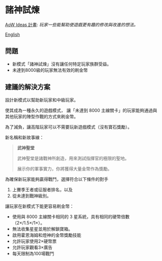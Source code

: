 # 諸神試煉

[AoW Ideas 計畫](https://github.com/nefarious-kitsune/aow.ideas):
*玩家一些能幫助使遊戲更有趣的修改與改進的想法。*

[English](tests-of-gods)

## 問題

* 新模式「諸神試煉」沒有讓任何特定玩家族群受益。
* 未達到8000級的玩家無法有效的刷金幣

## 建議的解決方案

設計新模式以幫助新玩家和中級玩家。

使其成為一種永久的遊戲模式，
讓「未達到 8000 主線關卡」的玩家能夠通過與其他玩家的陣型作戰的方式來刷金幣。

為了減負，讓高階玩家可以不需要玩新遊戲模式（沒有寶石獎勵）。

新名稱和新故事線：
> **武神聖堂**
>
> 武神聖堂是諸戰神所創造，用來測試指揮官的極限的聖地。
>
> 展示你的軍事實力，你將獲得大量金幣作為獎勵。

為確保新玩家能夠贏得戰鬥，選擇符合以下條件的對手
1. 上賽季王者或征服者排名，以及
2. 從未達到戰神級別。

讓玩家在新模式下能更容易刷金幣：
* 使用與 8000 主線關卡相同的 3 星系統，具有相同的硬幣倍數（2×/1.5×/1×）。
* 無法收集星星並用於解鎖寶箱。
* 啟用霍恩海姆和燈神的金幣獎勵技能
* 允許玩家使用2×硬幣票
* 允許玩家觀看3×廣告
* 每天限制為100場戰鬥